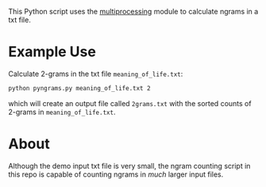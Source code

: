 This Python script uses the [multiprocessing]("http://docs.python.org/2/library/multiprocessing.html", "mulitprocessing") module to calculate ngrams in a txt file.

# Example Use #
Calculate 2-grams in the txt file `meaning_of_life.txt`:

```bash
python pyngrams.py meaning_of_life.txt 2
```
which will create an output file called `2grams.txt` with the sorted counts of 2-grams in `meaning_of_life.txt`.

# About #
Although the demo input txt file is very small, the ngram counting script in this repo is capable of counting ngrams in *much* larger input files.
